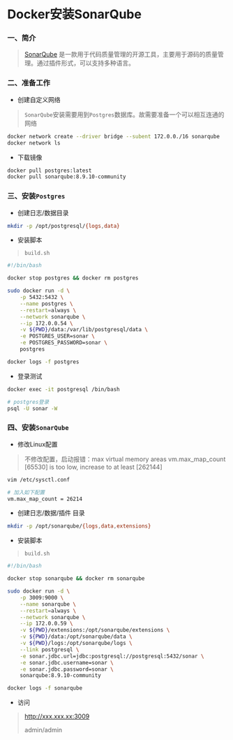 # Docker安装SonarQube

### 一、简介
> [SonarQube](https://www.sonarqube.org/) 是一款用于代码质量管理的开源工具，主要用于源码的质量管理。通过插件形式，可以支持多种语言。


### 二、准备工作
-  创建自定义网络
> `SonarQube`安装需要用到`Postgres`数据库。故需要准备一个可以相互连通的网络

```bash
docker network create --driver bridge --subent 172.0.0./16 sonarqube
docker network ls 
```

- 下载镜像
```bash
docker pull postgres:latest
docker pull sonarqube:8.9.10-community
```

### 三、安装`Postgres`

- 创建日志/数据目录
```bash
mkdir -p /opt/postgresql/{logs,data}
```

- 安装脚本
> `build.sh`
```bash
#!/bin/bash

docker stop postgres && docker rm postgres

sudo docker run -d \
    -p 5432:5432 \
    --name postgres \
    --restart=always \
    --network sonarqube \
    --ip 172.0.0.54 \
    -v ${PWD}/data:/var/lib/postgresql/data \
    -e POSTGRES_USER=sonar \
    -e POSTGRES_PASSWORD=sonar \
    postgres

docker logs -f postgres
```

- 登录测试
```bash
docker exec -it postgresql /bin/bash

# postgres登录 
psql -U sonar -W 
```

### 四、安装`SonarQube`

- 修改Linux配置
> 不修改配置，启动报错：max virtual memory areas vm.max_map_count [65530] is too low, increase to at least [262144]
```bash
vim /etc/sysctl.conf

# 加入如下配置
vm.max_map_count = 26214
```

- 创建日志/数据/插件 目录
```bash
mkdir -p /opt/sonarqube/{logs,data,extensions}
```

- 安装脚本
> `build.sh`
```bash
#!/bin/bash

docker stop sonarqube && docker rm sonarqube

sudo docker run -d \
    -p 3009:9000 \
    --name sonarqube \
    --restart=always \
    --network sonarqube \
    --ip 172.0.0.59 \
    -v ${PWD}/extensions:/opt/sonarqube/extensions \
    -v ${PWD}/data:/opt/sonarqube/data \
    -v ${PWD}/logs:/opt/sonarqube/logs \
    --link postgresql \
    -e sonar.jdbc.url=jdbc:postgresql://postgresql:5432/sonar \
    -e sonar.jdbc.username=sonar \
    -e sonar.jdbc.password=sonar \
    sonarqube:8.9.10-community

docker logs -f sonarqube

```

- 访问
> http://xxx.xxx.xx:3009
> 
> admin/admin